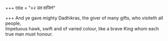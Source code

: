 +++
title = "०२ उत वाजिनं"

+++
And ye gave mighty Dadhikras, the giver of many gifts, who visiteth all people,  
     Impetuous hawk, swift and of varied colour, like a brave King whom each true man must honour.